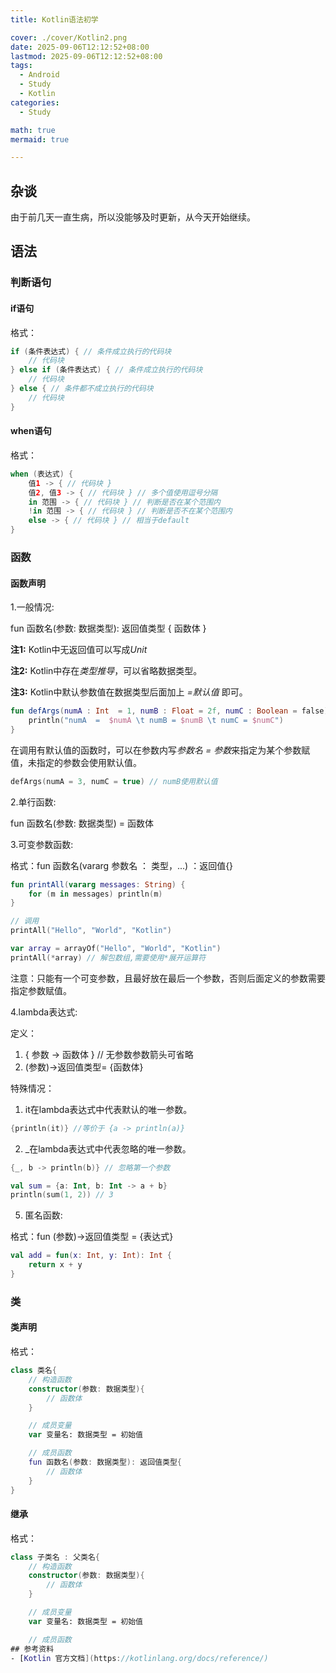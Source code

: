 ```yaml
---
title: Kotlin语法初学

cover: ./cover/Kotlin2.png
date: 2025-09-06T12:12:52+08:00
lastmod: 2025-09-06T12:12:52+08:00
tags:
  - Android
  - Study
  - Kotlin
categories:
  - Study

math: true
mermaid: true

---
```


## 杂谈
由于前几天一直生病，所以没能够及时更新，从今天开始继续。

## 语法

### 判断语句

#### if语句

格式：

```kotlin
if (条件表达式) { // 条件成立执行的代码块
    // 代码块
} else if (条件表达式) { // 条件成立执行的代码块
    // 代码块 
} else { // 条件都不成立执行的代码块    
    // 代码块
}
```

#### when语句

格式：

```kotlin
when (表达式) {
    值1 -> { // 代码块 }
    值2, 值3 -> { // 代码块 } // 多个值使用逗号分隔
    in 范围 -> { // 代码块 } // 判断是否在某个范围内
    !in 范围 -> { // 代码块 } // 判断是否不在某个范围内
    else -> { // 代码块 } // 相当于default
}
```



### 函数

#### 函数声明

1.一般情况:

fun 函数名(参数: 数据类型): 返回值类型 {
    函数体
}

**注1:** Kotlin中无返回值可以写成*Unit*

**注2:** Kotlin中存在*类型推导*，可以省略数据类型。

**注3:** Kotlin中默认参数值在数据类型后面加上 *=默认值* 即可。

```kotlin
fun defArgs(numA : Int  = 1, numB : Float = 2f, numC : Boolean = false){
    println("numA  =  $numA \t numB = $numB \t numC = $numC")
}
```

在调用有默认值的函数时，可以在参数内写*参数名 = 参数*来指定为某个参数赋值，未指定的参数会使用默认值。

```kotlin 
defArgs(numA = 3, numC = true) // numB使用默认值
```
2.单行函数:

fun 函数名(参数: 数据类型) = 函数体

3.可变参数函数:

格式：fun 函数名(vararg 参数名 ： 类型，...) ：返回值{}

```kotlin
fun printAll(vararg messages: String) {
    for (m in messages) println(m)
}

// 调用
printAll("Hello", "World", "Kotlin")

var array = arrayOf("Hello", "World", "Kotlin")
printAll(*array) // 解包数组,需要使用*展开运算符
```

注意：只能有一个可变参数，且最好放在最后一个参数，否则后面定义的参数需要指定参数赋值。

4.lambda表达式:

定义：

1. { 参数 -> 函数体 } // 无参数参数箭头可省略
2. (参数)->返回值类型=  {函数体}

特殊情况：

1. it在lambda表达式中代表默认的唯一参数。
```kotlin
{println(it)} //等价于 {a -> println(a)}
```

2. _在lambda表达式中代表忽略的唯一参数。
```kotlin
{_, b -> println(b)} // 忽略第一个参数

val sum = {a: Int, b: Int -> a + b}
println(sum(1, 2)) // 3
```

5. 匿名函数:

格式：fun (参数)->返回值类型 = {表达式}

```kotlin
val add = fun(x: Int, y: Int): Int {
    return x + y
}
```

### 类

#### 类声明

格式：

```kotlin
class 类名{
    // 构造函数
    constructor(参数: 数据类型){
        // 函数体
    }

    // 成员变量
    var 变量名: 数据类型 = 初始值

    // 成员函数
    fun 函数名(参数: 数据类型): 返回值类型{
        // 函数体
    }
}
```

#### 继承

格式：

```kotlin
class 子类名 : 父类名{
    // 构造函数
    constructor(参数: 数据类型){
        // 函数体
    }

    // 成员变量
    var 变量名: 数据类型 = 初始值

    // 成员函数
## 参考资料
- [Kotlin 官方文档](https://kotlinlang.org/docs/reference/)

